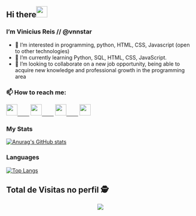 
 ## Hi there<img src="https://raw.githubusercontent.com/iampavangandhi/iampavangandhi/master/gifs/Hi.gif" width="30px">

### I’m Vinicius Reis // @vnnstar
- 👀 I’m interested in programming, python, HTML, CSS, Javascript (open to other technologies)
- 🌱 I’m currently learning Python, SQL, HTML, CSS, JavaScript.
- 💞️ I’m looking to collaborate on a new job opportunity, being able to acquire new knowledge and professional growth in the programming area

### 📫 How to reach me:

<a href="https://www.linkedin.com/in/viniciusdosreis" target="_blank">      <img height="30" width="30" src="https://cdn.jsdelivr.net/gh/devicons/devicon/icons/linkedin/linkedin-original.svg">&nbsp;&nbsp;&nbsp;&nbsp;&nbsp;&nbsp;&nbsp;&nbsp;</img></a> 
<a href="https://www.instagram.com/vinnireis" target="_blank"> <img height="30" width="30" src="https://user-images.githubusercontent.com/80652060/123664227-89065480-d80d-11eb-95e4-72d6ba685473.png"/>&nbsp;&nbsp;&nbsp;&nbsp;&nbsp;&nbsp;&nbsp;&nbsp;</a>
<a href="mailto:v_reis@outlook.com.br" target="_blank"> <img height="30" width="30" src="https://user-images.githubusercontent.com/80652060/123665263-7fc9b780-d80e-11eb-91d0-aee551247b3d.png"/>&nbsp;&nbsp;&nbsp;&nbsp;&nbsp;&nbsp;&nbsp;&nbsp;</a>
<a href="https://wa.me/5511952945737" target="_blank"> <img height="30" width="30" src="https://user-images.githubusercontent.com/80652060/123710083-7fe4aa00-d844-11eb-89c9-460c375543a3.png"/></a>




<!---
vnnstar/vnnstar is a ✨ special ✨ repository because its `README.md` (this file) appears on your GitHub profile.
You can click the Preview link to take a look at your changes.
--->



### My Stats

[![Anurag's GitHub stats](https://github-readme-stats.vercel.app/api?username=vnnstar&theme=tokyonight&hide=contribs,prs,stars,issues)](https://github.com/vnnstar/github-readme-stats)

### Languages

[![Top Langs](https://github-readme-stats.vercel.app/api/top-langs/?username=vnnstar&layout=compact&theme=tokyonight)](https://github.com/vnnstar/github-readme-stats)

 ## Total de Visitas no perfil :detective: <br>
 <p align="center"> 
   <img alingn="center" src="https://profile-counter.glitch.me/vnnstar/count.svg" />
 </p>
